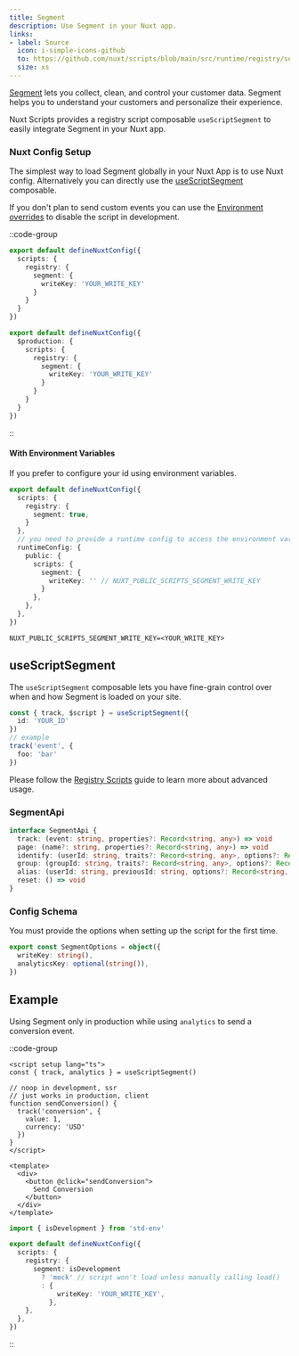 ```yaml
---
title: Segment
description: Use Segment in your Nuxt app.
links:
- label: Source
  icon: i-simple-icons-github
  to: https://github.com/nuxt/scripts/blob/main/src/runtime/registry/segment.ts
  size: xs
---
```


[Segment](https://segment.com/) lets you collect, clean, and control your customer data. Segment helps you to understand your customers and personalize their experience.

Nuxt Scripts provides a registry script composable `useScriptSegment` to easily integrate Segment in your Nuxt app.

### Nuxt Config Setup

The simplest way to load Segment globally in your Nuxt App is to use Nuxt config. Alternatively you can directly
use the [useScriptSegment](#useScriptSegment) composable.

If you don't plan to send custom events you can use the [Environment overrides](https://nuxt.com/docs/getting-started/configuration#environment-overrides) to
disable the script in development.

::code-group

```ts [Always enabled]
export default defineNuxtConfig({
  scripts: {
    registry: {
      segment: {
        writeKey: 'YOUR_WRITE_KEY'
      }
    }
  }
})
```

```ts [Production only]
export default defineNuxtConfig({
  $production: {
    scripts: {
      registry: {
        segment: {
          writeKey: 'YOUR_WRITE_KEY'
        }
      }
    }
  }
})
```

::

#### With Environment Variables

If you prefer to configure your id using environment variables.

```ts [nuxt.config.ts]
export default defineNuxtConfig({
  scripts: {
    registry: {
      segment: true,
    }
  },
  // you need to provide a runtime config to access the environment variables
  runtimeConfig: {
    public: {
      scripts: {
        segment: {
          writeKey: '' // NUXT_PUBLIC_SCRIPTS_SEGMENT_WRITE_KEY
        }
      },
    },
  },
})
```

```text [.env]
NUXT_PUBLIC_SCRIPTS_SEGMENT_WRITE_KEY=<YOUR_WRITE_KEY>
```

## useScriptSegment

The `useScriptSegment` composable lets you have fine-grain control over when and how Segment is loaded on your site.

```ts
const { track, $script } = useScriptSegment({
  id: 'YOUR_ID'
})
// example
track('event', {
  foo: 'bar'
})
```

Please follow the [Registry Scripts](/docs/guides/registry-scripts) guide to learn more about advanced usage.

### SegmentApi

```ts
interface SegmentApi {
  track: (event: string, properties?: Record<string, any>) => void
  page: (name?: string, properties?: Record<string, any>) => void
  identify: (userId: string, traits?: Record<string, any>, options?: Record<string, any>) => void
  group: (groupId: string, traits?: Record<string, any>, options?: Record<string, any>) => void
  alias: (userId: string, previousId: string, options?: Record<string, any>) => void
  reset: () => void
}
```

### Config Schema

You must provide the options when setting up the script for the first time.

```ts
export const SegmentOptions = object({
  writeKey: string(),
  analyticsKey: optional(string()),
})
```

## Example

Using Segment only in production while using `analytics` to send a conversion event.

::code-group

```vue [ConversionButton.vue]
<script setup lang="ts">
const { track, analytics } = useScriptSegment()

// noop in development, ssr
// just works in production, client
function sendConversion() {
  track('conversion', {
    value: 1,
    currency: 'USD'
  })
}
</script>

<template>
  <div>
    <button @click="sendConversion">
      Send Conversion
    </button>
  </div>
</template>
```

```ts [nuxt.config.ts Mock development]
import { isDevelopment } from 'std-env'

export default defineNuxtConfig({
  scripts: {
    registry: {
      segment: isDevelopment
        ? 'mock' // script won't load unless manually calling load()
        : {
            writeKey: 'YOUR_WRITE_KEY',
          },
    },
  },
})
```

::
